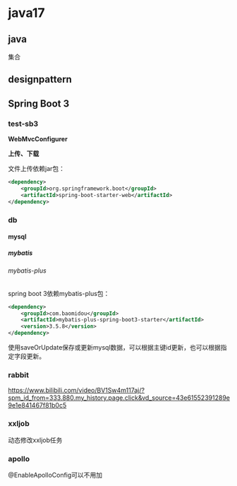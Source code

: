 # java17

## java

集合

## designpattern



## Spring Boot 3

### test-sb3

**WebMvcConfigurer**

**上传、下载**

文件上传依赖jar包：
```xml
<dependency>
    <groupId>org.springframework.boot</groupId>
    <artifactId>spring-boot-starter-web</artifactId>
</dependency>
```

### db

#### mysql

##### mybatis

###### mybatis-plus

spring boot 3依赖mybatis-plus包：
```xml
<dependency>
    <groupId>com.baomidou</groupId>
    <artifactId>mybatis-plus-spring-boot3-starter</artifactId>
    <version>3.5.8</version>
</dependency>
```

使用saveOrUpdate保存或更新mysql数据，可以根据主键id更新，也可以根据指定字段更新。

### rabbit

https://www.bilibili.com/video/BV1Sw4m117aj/?spm_id_from=333.880.my_history.page.click&vd_source=43e61552391289e9e1e841467f81b0c5

### xxljob

动态修改xxljob任务

### apollo

@EnableApolloConfig可以不用加